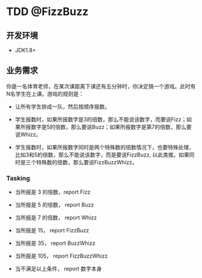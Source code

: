 # TDD @FizzBuzz


## 开发环境
 - JDK1.8+
 
## 业务需求

你是一名体育老师，在某次课距离下课还有五分钟时，你决定搞一个游戏。此时有N名学生在上课。游戏的规则是：

- 让所有学生排成一队，然后按顺序报数。

- 学生报数时，如果所报数字是3的倍数，那么不能说该数字，而要说Fizz；如果所报数字是5的倍数，那么要说Buzz；如果所报数字是第7的倍数，那么要说Whizz。

- 学生报数时，如果所报数字同时是两个特殊数的倍数情况下，也要特殊处理，比如3和5的倍数，那么不能说该数字，而是要说FizzBuzz, 以此类推。如果同时是三个特殊数的倍数，那么要说FizzBuzzWhizz。

### Tasking

- 当所报是 3 的倍数，report Fizz

- 当所报是 5 的倍数， report Buzz

- 当所报是 7 的倍数， report Whizz

- 当所报是 15， report FizzBuzz

- 当所报是 35， report BuzzWhizz

- 当所报是 105， report FizzBuzzWhizz

- 当不满足以上条件， report 数字本身